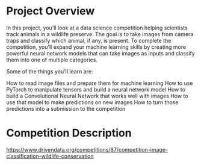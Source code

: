 # Project Overview

In this project, you'll look at a data science competition helping scientists track animals in a wildlife preserve. The goal is to take images from camera traps and classify which animal, if any, is present. To complete the competition, you'll expand your machine learning skills by creating more powerful neural network models that can take images as inputs and classify them into one of multiple categories.

Some of the things you'll learn are:

How to read image files and prepare them for machine learning
How to use PyTorch to manipulate tensors and build a neural network model
How to build a Convolutional Neural Network that works well with images
How to use that model to make predictions on new images
How to turn those predictions into a submission to the competition

# Competition Description

https://www.drivendata.org/competitions/87/competition-image-classification-wildlife-conservation
